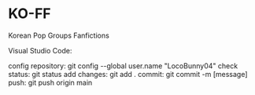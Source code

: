 # KO-FF
Korean Pop Groups Fanfictions

Visual Studio Code:

config repository: git config --global user.name "LocoBunny04"
check status: git status
add changes: git add .
commit: git commit -m [message]
push: git push origin main
